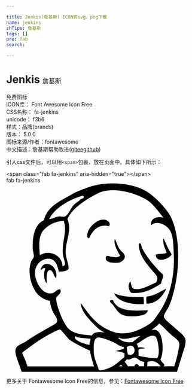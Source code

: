 ```yaml
---

title: Jenkis(詹基斯) ICON转svg、png下载
name: jenkins
zhTips: 詹基斯
tags: []
pre: fab
search: 

---
```


# Jenkis  <small style="font-size: 60%;font-weight: 100">詹基斯</small>


<div class="detail-page">
<p>
<span><span class="badge-success badge">免费图标</span> </span>
<br/>
<span>
ICON库：
<span class="badge-secondary badge">Font Awesome Icon Free</span> 
</span>
<br/>
<span>
CSS名称：
<span class="badge-secondary badge">fa-jenkins</span> 
</span>
<br/>
<span>
unicode：
<span class="badge-secondary badge">f3b6</span> 
<copy-btn content='f3b6' btn-title=""></copy-btn>
<copy-btn :content='String.fromCodePoint(parseInt("f3b6", 16))' btn-title="复制U"></copy-btn>
</span><br/><span>样式：<span class="badge-light badge">品牌(brands)</span></span>
<br/>
<span>
版本：
<span class="badge-secondary badge">5.0.0</span> 
</span>
<br/>
<span>图标来源/作者：<span class="badge-light badge">fontawesome</span></span> 
<br/>
<span class="zh-detail">中文描述：<span class="badge-primary badge">詹基斯</span><span class="help-link"><span>帮助改进</span>(<a href="https://gitee.com/liuwave/icon-helper/edit/master/json/fontawesome/brands/jenkins.json" target="_blank" rel="noopener noreferrer">gitee</a><a href="https://github.com/liuwave/icon-helper/edit/master/json/fontawesome/brands/jenkins.json" target="_blank" rel="noopener noreferrer">github</a></span>)</span><br/>
</p>
</div>
<div class="alert alert-dark">
  <i class="fab fa-jenkins fa-xs"></i>
  <i class="fab fa-jenkins fa-sm"></i>
  <i class="fab fa-jenkins fa-lg"></i>
  <i class="fab fa-jenkins fa-2x"></i>
  <i class="fab fa-jenkins fa-3x"></i>
  <i class="fab fa-jenkins fa-5x"></i>
  <i class="fab fa-jenkins fa-7x"></i>
</div>
<div>
  <p>引入css文件后，可以用<code>&lt;span&gt;</code>包裹，放在页面中。具体如下所示：    
  </p>
  <div class="alert alert-primary" style="font-size: 14px">
    &lt;span class="fab fa-jenkins" aria-hidden="true"&gt;&lt;/span&gt;
    <copy-btn content='<span class="fab fa-jenkins" aria-hidden="true"></span>'></copy-btn>
  </div>
  <div class="alert alert-secondary">
    <i class="fab fa-jenkins"
    style="font-size: 24px"
    aria-hidden="true"></i> fab fa-jenkins
    <copy-btn content="fab fa-jenkins" btn-title="复制图标名称"></copy-btn>
  </div>
</div>
<div id="svg" class="svg-wrap">
<svg xmlns="http://www.w3.org/2000/svg" viewBox="0 0 512 512"><path d="M487.1 425c-1.4-11.2-19-23.1-28.2-31.9-5.1-5-29-23.1-30.4-29.9-1.4-6.6 9.7-21.5 13.3-28.9 5.1-10.7 8.8-23.7 11.3-32.6 18.8-66.1 20.7-156.9-6.2-211.2-10.2-20.6-38.6-49-56.4-62.5-42-31.7-119.6-35.3-170.1-16.6-14.1 5.2-27.8 9.8-40.1 17.1-33.1 19.4-68.3 32.5-78.1 71.6-24.2 10.8-31.5 41.8-30.3 77.8.2 7 4.1 15.8 2.7 22.4-.7 3.3-5.2 7.6-6.1 9.8-11.6 27.7-2.3 64 11.1 83.7 8.1 11.9 21.5 22.4 39.2 25.2.7 10.6 3.3 19.7 8.2 30.4 3.1 6.8 14.7 19 10.4 27.7-2.2 4.4-21 13.8-27.3 17.6C89 407.2 73.7 415 54.2 429c-12.6 9-32.3 10.2-29.2 31.1 2.1 14.1 10.1 31.6 14.7 45.8.7 2 1.4 4.1 2.1 6h422c4.9-15.3 9.7-30.9 14.6-47.2 3.4-11.4 10.2-27.8 8.7-39.7zM205.9 33.7c1.8-.5 3.4.7 4.9 2.4-.2 5.2-5.4 5.1-8.9 6.8-5.4 6.7-13.4 9.8-20 17.2-6.8 7.5-14.4 27.7-23.4 30-4.5 1.1-9.7-.8-13.6-.5-10.4.7-17.7 6-28.3 7.5 13.6-29.9 56.1-54 89.3-63.4zm-104.8 93.6c13.5-14.9 32.1-24.1 54.8-25.9 11.7 29.7-8.4 65-.9 97.6 2.3 9.9 10.2 25.4-2.4 25.7.3-28.3-34.8-46.3-61.3-29.6-1.8-21.5-4.9-51.7 9.8-67.8zm36.7 200.2c-1-4.1-2.7-12.9-2.3-15.1 1.6-8.7 17.1-12.5 11-24.7-11.3-.1-13.8 10.2-24.1 11.3-26.7 2.6-45.6-35.4-44.4-58.4 1-19.5 17.6-38.2 40.1-35.8 16 1.8 21.4 19.2 24.5 34.7 9.2.5 22.5-.4 26.9-7.6-.6-17.5-8.8-31.6-8.2-47.7 1-30.3 17.5-57.6 4.8-87.4 13.6-30.9 53.5-55.3 83.1-70 36.6-18.3 94.9-3.7 129.3 15.8 19.7 11.1 34.4 32.7 48.3 50.7-19.5-5.8-36.1 4.2-33.1 20.3 16.3-14.9 44.2-.2 52.5 16.4 7.9 15.8 7.8 39.3 9 62.8 2.9 57-10.4 115.9-39.1 157.1-7.7 11-14.1 23-24.9 30.6-26 18.2-65.4 34.7-99.2 23.4-44.7-15-65-44.8-89.5-78.8.7 18.7 13.8 34.1 26.8 48.4 11.3 12.5 25 26.6 39.7 32.4-12.3-2.9-31.1-3.8-36.2 7.2-28.6-1.9-55.1-4.8-68.7-24.2-10.6-15.4-21.4-41.4-26.3-61.4zm222 124.1c4.1-3 11.1-2.9 17.4-3.6-5.4-2.7-13-3.7-19.3-2.2-.1-4.2-2-6.8-3.2-10.2 10.6-3.8 35.5-28.5 49.6-20.3 6.7 3.9 9.5 26.2 10.1 37 .4 9-.8 18-4.5 22.8-18.8-.6-35.8-2.8-50.7-7 .9-6.1-1-12.1.6-16.5zm-17.2-20c-16.8.8-26-1.2-38.3-10.8.2-.8 1.4-.5 1.5-1.4 18 8 40.8-3.3 59-4.9-7.9 5.1-14.6 11.6-22.2 17.1zm-12.1 33.2c-1.6-9.4-3.5-12-2.8-20.2 25-16.6 29.7 28.6 2.8 20.2zM226 438.6c-11.6-.7-48.1-14-38.5-23.7 9.4 6.5 27.5 4.9 41.3 7.3.8 4.4-2.8 10.2-2.8 16.4zM57.7 497.1c-4.3-12.7-9.2-25.1-14.8-36.9 30.8-23.8 65.3-48.9 102.2-63.5 2.8-1.1 23.2 25.4 26.2 27.6 16.5 11.7 37 21 56.2 30.2 1.2 8.8 3.9 20.2 8.7 35.5.7 2.3 1.4 4.7 2.2 7.2H57.7zm240.6 5.7h-.8c.3-.2.5-.4.8-.5v.5zm7.5-5.7c2.1-1.4 4.3-2.8 6.4-4.3 1.1 1.4 2.2 2.8 3.2 4.3h-9.6zm15.1-24.7c-10.8 7.3-20.6 18.3-33.3 25.2-6 3.3-27 11.7-33.4 10.2-3.6-.8-3.9-5.3-5.4-9.5-3.1-9-10.1-23.4-10.8-37-.8-17.2-2.5-46 16-42.4 14.9 2.9 32.3 9.7 43.9 16.1 7.1 3.9 11.1 8.6 21.9 9.5-.1 1.4-.1 2.8-.2 4.3-5.9 3.9-15.3 3.8-21.8 7.1 9.5.4 17 2.7 23.5 5.9-.1 3.4-.3 7-.4 10.6zm53.4 24.7h-14c-.1-3.2-2.8-5.8-6.1-5.8s-5.9 2.6-6.1 5.8h-17.4c-2.8-4.4-5.7-8.6-8.9-12.5 2.1-2.2 4-4.7 6-6.9 9 3.7 14.8-4.9 21.7-4.2 7.9.8 14.2 11.7 25.4 11l-.6 12.6zm8.7 0c.2-4 .4-7.8.6-11.5 15.6-7.3 29 1.3 35.7 11.5H383zm83.4-37c-2.3 11.2-5.8 24-9.9 37.1-.2-.1-.4-.1-.6-.1H428c.6-1.1 1.2-2.2 1.9-3.3-2.6-6.1-9-8.7-10.9-15.5 12.1-22.7 6.5-93.4-24.2-78.5 4.3-6.3 15.6-11.5 20.8-19.3 13 10.4 20.8 20.3 33.2 31.4 6.8 6 20 13.3 21.4 23.1.8 5.5-2.6 18.9-3.8 25.1zM222.2 130.5c5.4-14.9 27.2-34.7 45-32 7.7 1.2 18 8.2 12.2 17.7-30.2-7-45.2 12.6-54.4 33.1-8.1-2-4.9-13.1-2.8-18.8zm184.1 63.1c8.2-3.6 22.4-.7 29.6-5.3-4.2-11.5-10.3-21.4-9.3-37.7.5 0 1 0 1.4.1 6.8 14.2 12.7 29.2 21.4 41.7-5.7 13.5-43.6 25.4-43.1 1.2zm20.4-43zm-117.2 45.7c-6.8-10.9-19-32.5-14.5-45.3 6.5 11.9 8.6 24.4 17.8 33.3 4.1 4 12.2 9 8.2 20.2-.9 2.7-7.8 8.6-11.7 9.7-14.4 4.3-47.9.9-36.6-17.1 11.9.7 27.9 7.8 36.8-.8zm27.3 70c3.8 6.6 1.4 18.7 12.1 20.6 20.2 3.4 43.6-12.3 58.1-17.8 9-15.2-.8-20.7-8.9-30.5-16.6-20-38.8-44.8-38-74.7 6.7-4.9 7.3 7.4 8.2 9.7 8.7 20.3 30.4 46.2 46.3 63.5 3.9 4.3 10.3 8.4 11 11.2 2.1 8.2-5.4 18-4.5 23.5-21.7 13.9-45.8 29.1-81.4 25.6-7.4-6.7-10.3-21.4-2.9-31.1zm-201.3-9.2c-6.8-3.9-8.4-21-16.4-21.4-11.4-.7-9.3 22.2-9.3 35.5-7.8-7.1-9.2-29.1-3.5-40.3-6.6-3.2-9.5 3.6-13.1 5.9 4.7-34.1 49.8-15.8 42.3 20.3zm299.6 28.8c-10.1 19.2-24.4 40.4-54 41-.6-6.2-1.1-15.6 0-19.4 22.7-2.2 36.6-13.7 54-21.6zm-141.9 12.4c18.9 9.9 53.6 11 79.3 10.2 1.4 5.6 1.3 12.6 1.4 19.4-33 1.8-72-6.4-80.7-29.6zm92.2 46.7c-1.7 4.3-5.3 9.3-9.8 11.1-12.1 4.9-45.6 8.7-62.4-.3-10.7-5.7-17.5-18.5-23.4-26-2.8-3.6-16.9-12.9-.2-12.9 13.1 32.7 58 29 95.8 28.1z"/></svg>
</div>
<detail full-name='fa-jenkins'></detail>
    
<div><p>更多关于  Fontawesome Icon Free的信息，参见：<a target="_blank" href="https://iconhelper.cn/fontawesome.html">Fontawesome Icon Free</a>
</p></div>
